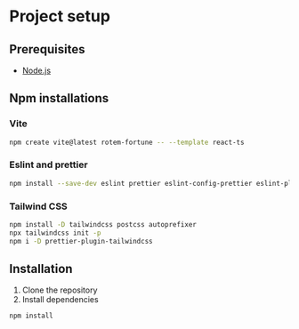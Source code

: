 # Project setup

## Prerequisites
- [Node.js](https://nodejs.org/en/download/)

## Npm installations

### Vite

```bash
npm create vite@latest rotem-fortune -- --template react-ts 
```

### Eslint and prettier

```bash
npm install --save-dev eslint prettier eslint-config-prettier eslint-plugin-prettier
``` 
### Tailwind CSS

```bash
npm install -D tailwindcss postcss autoprefixer
npx tailwindcss init -p
npm i -D prettier-plugin-tailwindcss
```
 


## Installation
1. Clone the repository
2. Install dependencies
```bash
npm install
```

